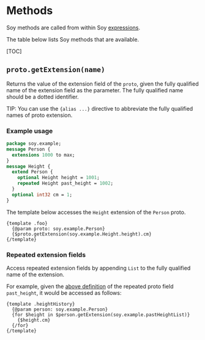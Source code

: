 # Methods


Soy methods are called from within Soy [expressions](expressions.md).

The table below lists Soy methods that are available.

[TOC]

## `proto.getExtension(name)`

Returns the value of the extension field of the `proto`, given the fully
qualified name of the extension field as the parameter. The fully qualified name
should be a dotted identifier.

TIP: You can use the `{alias ...}` directive to abbreviate the fully qualified
names of proto extension.

### Example usage

```proto
package soy.example;
message Person {
  extensions 1000 to max;
}
message Height {
  extend Person {
    optional Height height = 1001;
    repeated Height past_height = 1002;
  }
  optional int32 cm = 1;
}
```

The template below accesses the `Height` extension of the `Person` proto.

```soy
{template .foo}
  {@param proto: soy.example.Person}
  {$proto.getExtension(soy.example.Height.height).cm}
{/template}
```

### Repeated extension fields

Access repeated extension fields by appending `List` to the fully qualified name
of the extension.

For example, given the [above definition](#example-usage) of the repeated proto
field `past_height`, it would be accessed as follows:

```soy
{template .heightHistory}
  {@param person: soy.example.Person}
  {for $height in $person.getExtension(soy.example.pastHeightList)}
    {$height.cm}
  {/for}
{/template}
```
